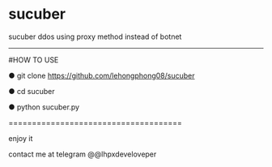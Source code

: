 # sucuber




sucuber ddos using proxy method instead of botnet


-------------------------------------

#HOW TO USE 

● git clone https://github.com/lehongphong08/sucuber

● cd sucuber

● python sucuber.py

=====================================

enjoy it 

contact me at telegram @@lhpxdeveloveper

